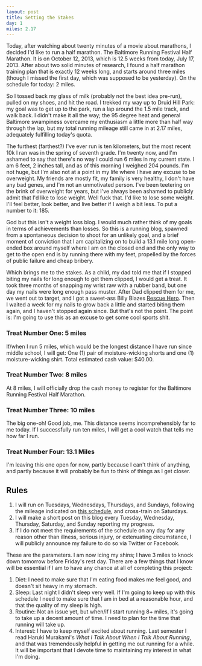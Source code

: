 ```yaml
---
layout: post
title: Setting the Stakes
day: 1
miles: 2.17
---
```


Today, after watching about twenty minutes of a movie about marathons, I decided I'd like to run a half marathon. The Baltimore Running Festival Half Marathon. It is on October 12, 2013, which is 12.5 weeks from today, July 17, 2013. After about two solid minutes of research, I found a half marathon training plan that is exactly 12 weeks long, and starts around three miles (though I missed the first day, which was supposed to be yesterday). On the schedule for today: 2 miles. 

So I tossed back my glass of milk (probably not the best idea pre-run), pulled on my shoes, and hit the road. I trekked my way up to Druid Hill Park: my goal was to get up to the park, run a lap around the 1.5 mile track, and walk back. I didn't make it all the way; the 95 degree heat and general Baltimore swampiness overcame my enthusiasm a little more than half way through the lap, but my total running mileage still came in at 2.17 miles, adequately fulfilling today's quota. 

The furthest (farthest?) I've ever run is ten kilometers, but the most recent 10k I ran was in the spring of seventh grade. I'm twenty now, and I'm ashamed to say that there's no way I could run 6 miles in my current state. I am 6 feet, 2 inches tall, and as of this morning I weighed 204 pounds. I'm not huge,  but I'm also not at a point in my life where I have any excuse to be overweight. My friends are mostly fit, my family is very healthy, I don't have any bad genes, and I'm not an unmotivated person. I've been teetering on the brink of overweight for years, but I've always been ashamed to publicly admit that I'd like to lose weight. Well fuck that. I'd like to lose some weight. I'll feel better, look better, and live better if I weigh a bit less. To put a number to it: 185.

God but this isn't a weight loss blog. I would much rather think of my goals in terms of achievements than losses. So this is a running blog, spawned from a spontaneous decision to shoot for an unlikely goal, and a brief moment of conviction that I am capitalizing on to build a 13.1 mile long open-ended box around myself where I am on the closed end and the only way to get to the open end is by running there with my feet, propelled by the forces of public failure and cheap bribery.

Which brings me to the stakes. As a child, my dad told me that if I stopped biting my nails for long enough to get them clipped, I would get a treat. It took three months of snapping my wrist raw with a rubber band, but one day my nails were long enough pass muster. After Dad clipped them for me, we went out to target, and I got a sweet-ass Billy Blazes [Rescue Hero](http://www.fisher-price.com/img/product_shots/V0294-rescue-heroes-billy-blazes-b-1.jpg). Then I waited a week for my nails to grow back a little and started biting them again, and I haven't stopped again since. But that's not the point. The point is: I'm going to use this as an excuse to get some cool sports shit.

### Treat Number One: 5 miles
If/when I run 5 miles, which would be the longest distance I have run since middle school, I will get: One (1) pair of moisture-wicking shorts and one (1) moisture-wicking shirt. Total estimated cash value: $40.00.

### Treat Number Two: 8 miles
At 8 miles, I will officially drop the cash money to register for the Baltimore Running Festival Half Marathon.

### Treat Number Three: 10 miles
The big one-oh! Good job, me. This distance seems incomprehensibly far to me today. If I successfully run ten miles, I will get a cool watch that tells me how far I run.

### Treat Number Four: 13.1 Miles
I'm leaving this one open for now, partly because I can't think of anything, and partly because it will probably be fun to think of things as I get closer. 

## Rules
1. I will run on Tuesdays, Wednesdays, Thursdays, and Sundays, following the mileage indicated on [this schedule](http://www.halhigdon.com/training/51131/Half-Marathon-Novice-1-Training-Program), and cross-train on Saturdays.
2. I will make a short post on this blog every Tuesday, Wednesday, Thursday, Saturday, and Sunday reporting my progress.
3. If I do not meet the requirements of the schedule on any day for any reason other than illness, serious injury, or extenuating circumstance, I will publicly announce my failure to do so via Twitter or Facebook.

These are the parameters. I am now icing my shins; I have 3 miles to knock down tomorrow before Friday's rest day. There are a few things that I know will be essential if I am to have any chance at all of completing this project:

1. Diet: I need to make sure that I'm eating food makes me feel good, and doesn't sit heavy in my stomach.
2. Sleep: Last night I didn't sleep very well. If I'm going to keep up with this schedule I need to make sure that I am in bed at a reasonable hour, and that the quality of my sleep is high.
3. Routine: Not an issue yet, but when/if I start running 8+ miles, it's going to take up a decent amount of time. I need to plan for the time that running will take up.
4. Interest: I have to keep myself excited about running. Last semester I read Haruki Murakami's *What I Talk About When I Talk About Running*, and that was tremendously helpful in getting me out running for a while. It will be important that I devote time to maintaining my interest in what I'm doing.






